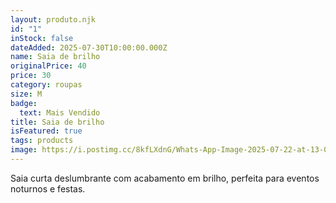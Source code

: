 ```yaml
---
layout: produto.njk
id: "1"
inStock: false
dateAdded: 2025-07-30T10:00:00.000Z
name: Saia de brilho
originalPrice: 40
price: 30
category: roupas
size: M
badge:
  text: Mais Vendido
title: Saia de brilho
isFeatured: true
tags: products
image: https://i.postimg.cc/8kfLXdnG/Whats-App-Image-2025-07-22-at-13-00-24.jpg
---
```


Saia curta deslumbrante com acabamento em brilho, perfeita para eventos noturnos e festas.
